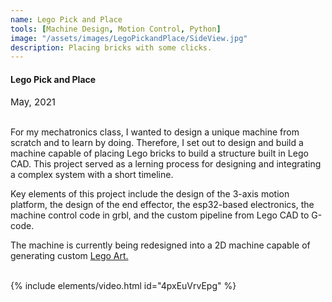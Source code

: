 ```yaml
---
name: Lego Pick and Place
tools: [Machine Design, Motion Control, Python]
image: "/assets/images/LegoPickandPlace/SideView.jpg"
description: Placing bricks with some clicks.
---
```


#### <b>Lego Pick and Place</b>
<p style="font-size:15px; padding: 0 0 1em 0;">May, 2021</p>

For my mechatronics class, I wanted to design a unique machine from scratch and to learn by doing. Therefore, I set out to design and build a machine capable of placing Lego bricks to build a structure built in Lego CAD. This project served as a lerning process for designing and integrating a complex system with a short timeline.

Key elements of this project include the design of the 3-axis motion platform, the design of the end effector, the esp32-based electronics, the machine control code in grbl, and the custom pipeline from Lego CAD to G-code.

 The machine is currently being redesigned into a 2D machine capable of generating custom <a href="https://www.lego.com/en-us/themes/art" target="_blank">Lego Art.</a>

<br>
{% include elements/video.html id="4pxEuVrvEpg" %}
<br>


<!-- <footer class="mt-auto py-3 text-center">
  <div class="arrow">
    <a href="#" title="Back to Top"><span class="fas fa-angle-up"></span></a>
  </div>
</footer> -->